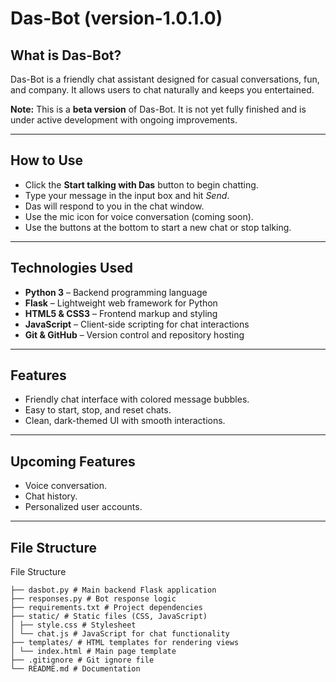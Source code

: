 # Das-Bot (version-1.0.1.0)

## What is Das-Bot?

Das-Bot is a friendly chat assistant designed for casual conversations, fun, and company. It allows users to chat naturally and keeps you entertained.

**Note:** This is a **beta version** of Das-Bot. It is not yet fully finished and is under active development with ongoing improvements.

---

## How to Use

- Click the **Start talking with Das** button to begin chatting.
- Type your message in the input box and hit *Send*.
- Das will respond to you in the chat window.
- Use the mic icon for voice conversation (coming soon).
- Use the buttons at the bottom to start a new chat or stop talking.

---

## Technologies Used

- **Python 3** – Backend programming language  
- **Flask** – Lightweight web framework for Python  
- **HTML5 & CSS3** – Frontend markup and styling  
- **JavaScript** – Client-side scripting for chat interactions  
- **Git & GitHub** – Version control and repository hosting  

---

## Features

- Friendly chat interface with colored message bubbles.
- Easy to start, stop, and reset chats.
- Clean, dark-themed UI with smooth interactions.

---

## Upcoming Features

- Voice conversation.
- Chat history.
- Personalized user accounts.

---
## File Structure

File Structure
```Das-bot/
├── dasbot.py # Main backend Flask application
├── responses.py # Bot response logic
├── requirements.txt # Project dependencies
├── static/ # Static files (CSS, JavaScript)
│ ├── style.css # Stylesheet
│ └── chat.js # JavaScript for chat functionality
├── templates/ # HTML templates for rendering views
│ └── index.html # Main page template
├── .gitignore # Git ignore file
└── README.md # Documentation
